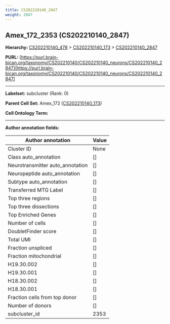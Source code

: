 ```yaml
---
title: CS202210140_2847
weight: 2847
---
```

## Amex_172_2353 (CS202210140_2847)
<b>Hierarchy: </b>
[CS202210140_478](../CS202210140_478) >
[CS202210140_173](../CS202210140_173) >
[CS202210140_2847](../CS202210140_2847)

**PURL:** [https://purl.brain-bican.org/taxonomy/CS202210140/CS202210140_neurons/CS202210140_2847](https://purl.brain-bican.org/taxonomy/CS202210140/CS202210140_neurons/CS202210140_2847)

---


**Labelset:** subcluster (Rank: 0)

**Parent Cell Set:** Amex_172 ([CS202210140_173](../CS202210140_173))



**Cell Ontology Term:** 

[MARKER GENES.]: #


---

[TRANSFERRED ANNOTATIONS.]: #


[AUTHOR ANNOTATION FIELDS.]: #


**Author annotation fields:**

| Author annotation | Value |
|-------------------|-------|
|Cluster ID|None|
|Class auto_annotation|[]|
|Neurotransmitter auto_annotation|[]|
|Neuropeptide auto_annotation|[]|
|Subtype auto_annotation|[]|
|Transferred MTG Label|[]|
|Top three regions|[]|
|Top three dissections|[]|
|Top Enriched Genes|[]|
|Number of cells|[]|
|DoubletFinder score|[]|
|Total UMI|[]|
|Fraction unspliced|[]|
|Fraction mitochondrial|[]|
|H19.30.002|[]|
|H19.30.001|[]|
|H18.30.002|[]|
|H18.30.001|[]|
|Fraction cells from top donor|[]|
|Number of donors|[]|
|subcluster_id|2353|
